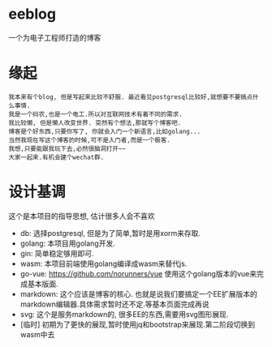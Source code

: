 # eeblog
一个为电子工程师打造的博客

# 缘起
    我本来有个blog, 但是写起来比较不舒服. 最近看见postgresql比较好,就想要不要搞点什么事情.
    我是一个码农,也是一个电工.所以对互联网技术有着不同的需求. 
    我比较懒, 但是懒人改变世界. 突然有个想法,那就写个博客吧.
    博客是个好东西,只要你写了, 你就会入门一个新语言,比如golang...
    当然我现在写这个博客的时候,可不是入门者,而是一个极客.
    我想,只要能跟我玩下去,必然很脑洞打开~~
    大家一起来.有机会建个wechat群.

# 设计基调

这个是本项目的指导思想, 估计很多人会不喜欢

* db: 选择postgresql, 但是为了简单,暂时是用xorm来存取.
* golang: 本项目用golang开发. 
* gin: 简单稳定够用即可.
* wasm: 本项目前端使用golang编译成wasm来替代js.
* go-vue: https://github.com/norunners/vue 使用这个golang版本的vue来完成基本版面.
* markdown: 这个应该是博客的核心. 也就是说我们要搞定一个EE扩展版本的markdown编辑器.具体需求暂时还不定.等基本页面完成再说
* svg: 这个是服务markdown的, 很多EE的东西,需要用svg图形展现.
* [临时] 初期为了更快的展现,暂时使用jq和bootstrap来展现.第二阶段切换到wasm中去